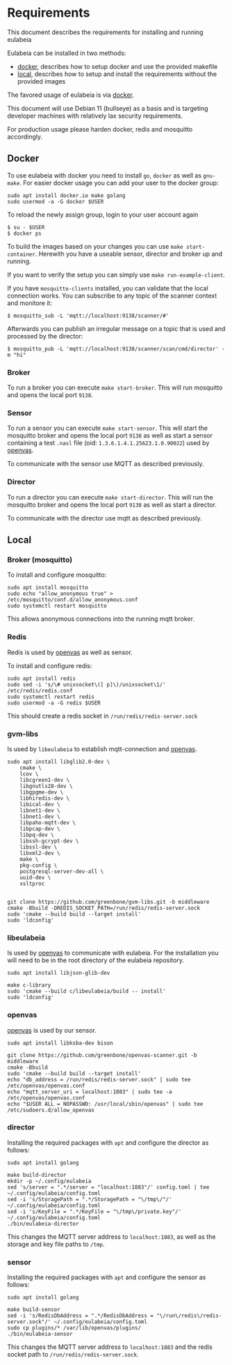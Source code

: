 # Requirements

This document describes the requirements for installing and running eulabeia

Eulabeia can be installed in two methods:

- [docker](#Docker), describes how to setup docker and use the provided makefile
- [local](#Local), describes how to setup and install the requirements without the provided images

The favored usage of eulabeia is via [docker](#Docker).

This document will use Debian 11 (bullseye) as a basis and is targeting developer machines with relatively lax security requirements. 

For production usage please harden docker, redis and mosquitto accordingly.

## Docker

To use eulabeia with docker you need to install `go`, `docker` as well as `gnu-make`. For easier docker usage you can add your user to the docker group:

```
sudo apt install docker.io make golang
sudo usermod -a -G docker $USER
```

To reload the newly assign group, login to your user account again

```
$ su - $USER
$ docker ps
```

To build the images based on your changes you can use `make start-container`. Herewith you have a useable sensor, director and broker up and running.

If you want to verify the setup you can simply use `make run-example-client`.

If you have `mosquitto-clients` installed, you can validate that the local connection works. You can subscribe to any topic of the scanner context and monitore it:
```
$ mosquitto_sub -L 'mqtt://localhost:9138/scanner/#'
```

Afterwards you can publish an irregular message on a topic that is used and processed by the director:

```
$ mosquitto_pub -L 'mqtt://localhost:9138/scanner/scan/cmd/director' -m "hi"
```

### Broker

To run a broker you can execute `make start-broker`. This will run mosquitto and opens the local port `9138`.

### Sensor

To run a sensor you can execute `make start-sensor`. This will start the mosquitto broker and opens the local port `9138` as well as start a sensor containing a test `.nasl` file (oid: `1.3.6.1.4.1.25623.1.0.90022`) used by [openvas](https://github.com/greenbone/openvas-scanner).

To communicate with the sensor use MQTT as described previously.

### Director

To run a director you can execute `make start-director`. This will run the mosquitto broker and opens the local port `9138` as well as start a director.

To communicate with the director use mqtt as described previously.

## Local

### Broker (mosquitto)

To install and configure mosquitto:

```
sudo apt install mosquitto
sudo echo "allow_anonymous true" > /etc/mosquitto/conf.d/allow_anonymous.conf
sudo systemctl restart mosquitto
```

This allows anonymous connections into the running mqtt broker.

### Redis

Redis is used by [openvas](https://github.com/greenbone/openvas-scanner) as well as sensor.

To install and configure redis:

```
sudo apt install redis
sudo sed -i 's/\# unixsocket\([ p]\)/unixsocket\1/' /etc/redis/redis.conf
sudo systemctl restart redis
sudo usermod -a -G redis $USER
```

This should create a redis socket in `/run/redis/redis-server.sock`

### gvm-libs

Is used by `libeulabeia` to establish mqtt-connection and [openvas](https://github.com/greenbone/openvas-scanner).
```
sudo apt install libglib2.0-dev \
    cmake \
    lcov \
    libcgreen1-dev \
    libgnutls28-dev \
    libgpgme-dev \
    libhiredis-dev \
    libical-dev \
    libnet1-dev \
    libnet1-dev \
    libpaho-mqtt-dev \
    libpcap-dev \
    libpq-dev \
    libssh-gcrypt-dev \
    libssl-dev \
    libxml2-dev \
    make \
    pkg-config \
    postgresql-server-dev-all \
    uuid-dev \
    xsltproc
```

```

git clone https://github.com/greenbone/gvm-libs.git -b middleware
cmake -Bbuild -DREDIS_SOCKET_PATH=/run/redis/redis-server.sock
sudo 'cmake --build build --target install'
sudo 'ldconfig'
```

### libeulabeia

Is used by [openvas](https://github.com/greenbone/openvas-scanner) to communicate with eulabeia. For the installation you will need to be in the root directory of the eulabeia repository.

```
sudo apt install libjson-glib-dev
```

```
make c-library
sudo 'cmake --build c/libeulabeia/build -- install'
sudo 'ldconfig'
```


### openvas

[openvas](https://github.com/greenbone/openvas-scanner) is used by our sensor.

```
sudo apt install libksba-dev bison
```

```
git clone https://github.com/greenbone/openvas-scanner.git -b middleware
cmake -Bbuild
sudo 'cmake --build build --target install'
echo "db_address = /run/redis/redis-server.sock" | sudo tee /etc/openvas/openvas.conf
echo "mqtt_server_uri = localhost:1883" | sudo tee -a /etc/openvas/openvas.conf
echo "$USER ALL = NOPASSWD: /usr/local/sbin/openvas" | sudo tee /etc/sudoers.d/allow_openvas
```

### director

Installing the required packages with `apt` and configure the director as follows:

```
sudo apt install golang
```

```
make build-director
mkdir -p ~/.config/eulabeia
sed 's/server = ".*/server = "localhost:1883"/' config.toml | tee ~/.config/eulabeia/config.toml
sed -i 's/StoragePath = ".*/StoragePath = "\/tmp\/"/' ~/.config/eulabeia/config.toml
sed -i 's/KeyFile = ".*/KeyFile = "\/tmp\/private.key"/' ~/.config/eulabeia/config.toml
./bin/eulabeia-director
```

This changes the MQTT server address to `localhost:1883`, as well as the storage and key file paths to `/tmp`.

### sensor

Installing the required packages with `apt` and configure the sensor as follows:

```
sudo apt install golang
```

```
make build-sensor
sed -i 's/RedisDbAddress = ".*/RedisDbAddress = "\/run\/redis\/redis-server.sock"/' ~/.config/eulabeia/config.toml
sudo cp plugins/* /var/lib/openvas/plugins/
./bin/eulabeia-sensor
```

This changes the MQTT server address to `localhost:1883` and the redis socket path to `/run/redis/redis-server.sock`.
